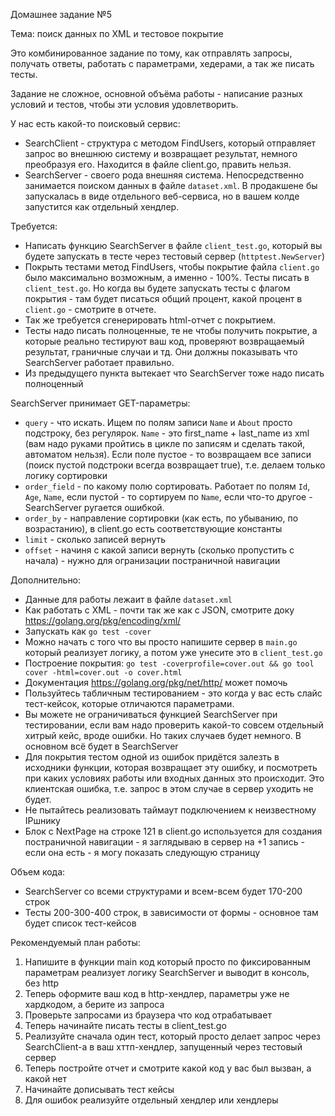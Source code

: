 Домашнее задание №5

Тема: поиск данных по XML и тестовое покрытие

Это комбинированное задание по тому, как отправлять запросы, получать ответы, работать с параметрами, хедерами, а так же писать тесты.

Задание не сложное, основной объёма работы - написание разных условий и тестов, чтобы эти условия удовлетворить.

У нас есть какой-то поисковый сервис:
* SearchClient - структура с методом FindUsers, который отправляет запрос во внешнюю систему и возвращает результат, немного преобразуя его. Находится в файле client.go, править нельзя.
* SearchServer - своего рода внешняя система. Непосредственно занимается поиском данных в файле `dataset.xml`. В продакшене бы запускалась в виде отдельного веб-сервиса, но в вашем колде запустится как отдельный хендлер.

Требуется:
* Написать функцию SearchServer в файле `client_test.go`, который вы будете запускать в тесте через тестовый сервер (`httptest.NewServer`)
* Покрыть тестами метод FindUsers, чтобы покрытие файла `client.go` было максимально возможным, а именно - 100%. Тесты писать в `client_test.go`. Но когда вы будете запускать тесты с флагом покрытия - там будет писаться общий процент, какой процент в `client.go` - смотрите в отчете.
* Так же требуется сгенерировать html-отчет с покрытием. 
* Тесты надо писать полноценные, те не чтобы получить покрытие, а которые реально тестируют ваш код, проверяют возвращаемый результат, граничные случаи и тд. Они должны показывать что SearchServer работает правильно.
* Из предыдущего пункта вытекает что SearchServer тоже надо писать полноценный

SearchServer принимает GET-параметры:
* `query` - что искать. Ищем по полям записи `Name` и `About` просто подстроку, без регулярок. `Name` - это first_name + last_name из xml (вам надо руками пройтись в цикле по записям и сделать такой, автоматом нельзя). Если поле пустое - то возвращаем все записи (поиск пустой подстроки всегда возвращает true), т.е. делаем только логику сортировки
* `order_field` - по какому полю сортировать. Работает по полям `Id`, `Age`, `Name`, если пустой - то сортируем по `Name`, если что-то другое - SearchServer ругается ошибкой. 
* `order_by` - направление сортировки (как есть, по убыванию, по возрастанию), в client.go есть соответствующие константы
* `limit` - сколько записей вернуть
* `offset` - начиня с какой записи вернуть (сколько пропустить с начала) - нужно для огранизации постраничной навигации

Дополнительно:
* Данные для работы лежаит в файле `dataset.xml`
* Как работать с XML - почти так же как с JSON, смотрите доку https://golang.org/pkg/encoding/xml/ 
* Запускать как `go test -cover`
* Можно начать с того что вы просто напишите сервер в `main.go` который реализует логику, а потом уже унесите это в `client_test.go`
* Построение покрытия: `go test -coverprofile=cover.out && go tool cover -html=cover.out -o cover.html`
* Документация https://golang.org/pkg/net/http/ может помочь
* Пользуйтесь табличным тестированием - это когда у вас есть слайс тест-кейсок, которые отличаются параметрами.
* Вы можете не ограничиваться функцией SearchServer при тестировании, если вам надо проверить какой-то совсем отдельный хитрый кейс, вроде ошибки. Но таких случаев будет немного. В основном всё будет в SearchServer
* Для покрытия тестом одной из ошибок придётся залезть в исходники функции, которая возвращает эту ошибку, и посмотреть при каких условиях работы или входных данных это происходит. Это клиентская ошибка, т.е. запрос в этом случае в сервер уходить не будет.
* Не пытайтесь реализовать таймаут подключением к неизвестному IPшнику
* Блок c NextPage на строке 121 в client.go используется для создания постраничной навигации - я заглядываю в сервер на +1 запись - если она есть - я могу показать следующую страницу

Объем кода:
* SearchServer со всеми структурами и всем-всем будет 170-200 строк
* Тесты 200-300-400 строк, в зависимости от формы - основное там будет список тест-кейсов

Рекомендуемый план работы:
1. Напишите в функции main код который просто по фиксированным параметрам реализует логику SearchServer и выводит в консоль, без http
2. Теперь оформите ваш код в http-хендлер, параметры уже не хардкодом, а берите из запроса
3. Проверьте запросами из браузера что код отрабатывает
4. Теперь начинайте писать тесты в client_test.go
5. Реализуйте сначала один тест, который просто делает запрос через SearchClient-а в ваш хттп-хендлер, запущенный через тестовый сервер 
6. Теперь постройте отчет и смотрите какой код у вас был вызван, а какой нет
7. Начинайте дописывать тест кейсы
8. Для ошибок реализуйте отдельный хендлер или хендлеры

